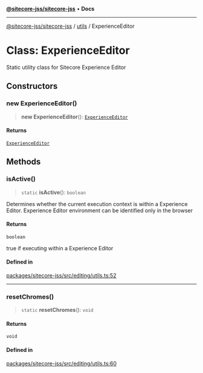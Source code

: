 [**@sitecore-jss/sitecore-jss**](../../README.md) • **Docs**

***

[@sitecore-jss/sitecore-jss](../../README.md) / [utils](../README.md) / ExperienceEditor

# Class: ExperienceEditor

Static utility class for Sitecore Experience Editor

## Constructors

### new ExperienceEditor()

> **new ExperienceEditor**(): [`ExperienceEditor`](ExperienceEditor.md)

#### Returns

[`ExperienceEditor`](ExperienceEditor.md)

## Methods

### isActive()

> `static` **isActive**(): `boolean`

Determines whether the current execution context is within a Experience Editor.
Experience Editor environment can be identified only in the browser

#### Returns

`boolean`

true if executing within a Experience Editor

#### Defined in

[packages/sitecore-jss/src/editing/utils.ts:52](https://github.com/Sitecore/jss/blob/2c037b1db9e09367420bc13389995d0890265712/packages/sitecore-jss/src/editing/utils.ts#L52)

***

### resetChromes()

> `static` **resetChromes**(): `void`

#### Returns

`void`

#### Defined in

[packages/sitecore-jss/src/editing/utils.ts:60](https://github.com/Sitecore/jss/blob/2c037b1db9e09367420bc13389995d0890265712/packages/sitecore-jss/src/editing/utils.ts#L60)
